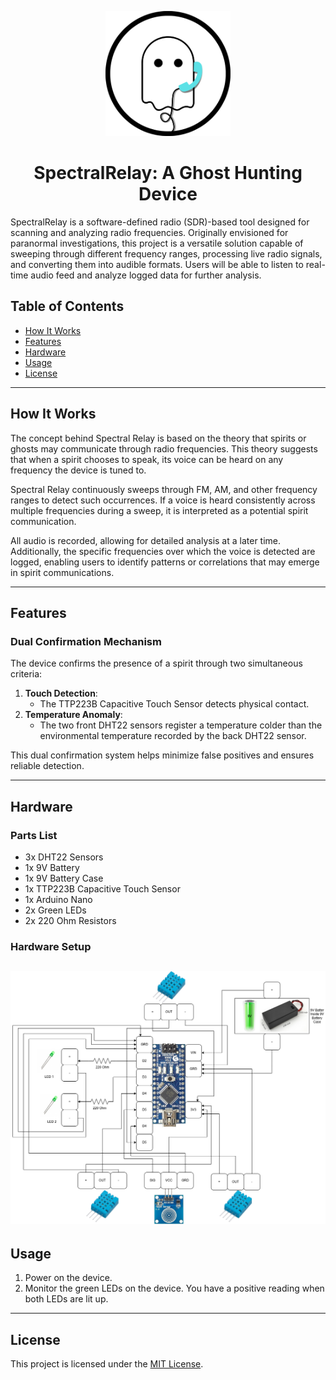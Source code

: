 <p align="center">
  <img src="logo.png" alt="Project Logo" width="200"/>
</p>

<h1 align="center">SpectralRelay: A Ghost Hunting Device</h1>

SpectralRelay is a software-defined radio (SDR)-based tool designed for scanning and analyzing radio frequencies. Originally envisioned for paranormal investigations, this project is a versatile solution capable of sweeping through different frequency ranges, processing live radio signals, and converting them into audible formats. Users will be able to listen to real-time audio feed and analyze logged data for further analysis.

## Table of Contents
- [How It Works](#how-it-works)
- [Features](#features)
- [Hardware](#hardware)
- [Usage](#usage)
- [License](#license)

---
## How It Works

The concept behind Spectral Relay is based on the theory that spirits or ghosts may communicate through radio frequencies. This theory suggests that when a spirit chooses to speak, its voice can be heard on any frequency the device is tuned to.

Spectral Relay continuously sweeps through FM, AM, and other frequency ranges to detect such occurrences. If a voice is heard consistently across multiple frequencies during a sweep, it is interpreted as a potential spirit communication.

All audio is recorded, allowing for detailed analysis at a later time. Additionally, the specific frequencies over which the voice is detected are logged, enabling users to identify patterns or correlations that may emerge in spirit communications.

---

## Features

### Dual Confirmation Mechanism
The device confirms the presence of a spirit through two simultaneous criteria:
1. **Touch Detection**:
   - The TTP223B Capacitive Touch Sensor detects physical contact.
2. **Temperature Anomaly**:
   - The two front DHT22 sensors register a temperature colder than the environmental temperature recorded by the back DHT22 sensor.

This dual confirmation system helps minimize false positives and ensures reliable detection.

---

## Hardware

### Parts List
- 3x DHT22 Sensors
- 1x 9V Battery
- 1x 9V Battery Case
- 1x TTP223B Capacitive Touch Sensor
- 1x Arduino Nano
- 2x Green LEDs
- 2x 220 Ohm Resistors

### Hardware Setup
![alt text](https://github.com/MBarc/Ghost-Hunting-PhantomSense/blob/main/PhantomSenseDiagram.png)
---

## Usage
1. Power on the device.
2. Monitor the green LEDs on the device. You have a positive reading when both LEDs are lit up.

---

## License
This project is licensed under the [MIT License](LICENSE).
